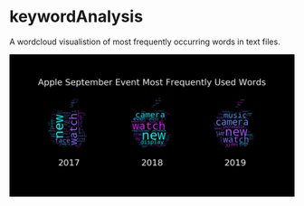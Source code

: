 # keywordAnalysis
A wordcloud visualistion of most frequently occurring words in text files.

<p>
  <img src="wordcloud.png" />
</p>
